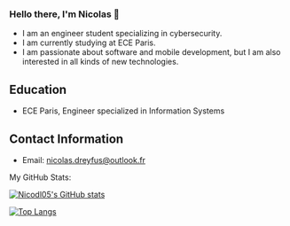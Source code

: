 ### Hello there, I'm Nicolas 👋



- I am an engineer student specializing in cybersecurity.
- I am currently studying at ECE Paris.
- I am passionate about software and mobile development, but I am also interested in all kinds of new technologies.

## Education

- ECE Paris, Engineer specialized in Information Systems

## Contact Information

- Email: nicolas.dreyfus@outlook.fr

My GitHub Stats: 


[![Nicodl05's GitHub stats](https://github-readme-stats.vercel.app/api?username=Nicodl05&theme=dark)](https://github.com/Nicodl05/github-readme-stats)

[![Top Langs](https://github-readme-stats.vercel.app/api/top-langs/?username=Nicodl05&theme=dark)](https://github.com/Nicodl05/github-readme-stats)

